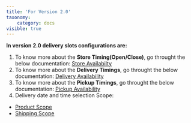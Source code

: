 ```yaml
---
title: 'For Version 2.0'
taxonomy:
    category: docs
visible: true
---
```


**In version 2.0 delivery slots configurations are:**
1. To know more about the **Store Timing(Open/Close)**, go throught the below documentation: [Store Availabilty](https://www.sellacious.com/documentation-v2#/learn/delivery%20slots/for-version-2-0/store-availability)
2. To know more about the **Delivery Timings**, go throught the below documentation: [Delivery Availability
](https://www.sellacious.com/documentation-v2#/learn/delivery%20slots/for-version-2-0/delivery-availability)
3. To know more about the **Pickup Timings**, go throught the below documentation: [Pickup Availability
](https://www.sellacious.com/documentation-v2#/learn/delivery%20slots/for-version-2-0/pickup-availability)
4. Delivery date and time selection Scope:
* [Product Scope](https://www.sellacious.com/documentation-v2#/learn/delivery%20slots/for-version-2-0/product-and-shipping-scope)
* [Shipping Scope](https://www.sellacious.com/documentation-v2#/learn/delivery%20slots/for-version-2-0/product-and-shipping-scope)
